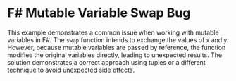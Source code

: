 # F# Mutable Variable Swap Bug

This example demonstrates a common issue when working with mutable variables in F#.  The `swap` function intends to exchange the values of `x` and `y`. However, because mutable variables are passed by reference, the function modifies the original variables directly, leading to unexpected results. The solution demonstrates a correct approach using tuples or a different technique to avoid unexpected side effects.